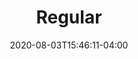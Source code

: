 ---
title: "Regular"
date: 2020-08-03T15:46:11-04:00
type: book

weight: 10

toc: true

# But this in the body to list children pages
# {{< list_children >}}
---